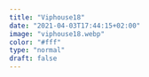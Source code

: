 ```yaml
---
title: "Viphouse18"
date: "2021-04-03T17:44:15+02:00"
image: "viphouse18.webp"
color: "#fff"
type: "normal"
draft: false
---
```

